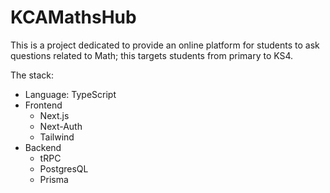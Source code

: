 # KCAMathsHub

This is a project dedicated to provide an online platform for students to ask questions related to Math; this targets students from primary to KS4.

The stack:

- Language: TypeScript
- Frontend
  - Next.js
  - Next-Auth
  - Tailwind
- Backend
  - tRPC
  - PostgresQL
  - Prisma
